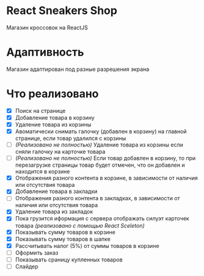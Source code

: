 # React Sneakers Shop

Магазин кроссовок на ReactJS

# Адаптивность

Магазин адаптирован под разные разрешения экрана

# Что реализовано

- [x] Поиск на странице
- [x] Добавление товара в корзину
- [x] Удаление товара из корзины
- [x] Авоматически снимать галочку (добавлен в корзину) на главной странице, если товар удалился с корзины
- [ ] _(Реализовано не полностью)_ Удаление товара из корзины если сняли галочку на карточке товара
- [ ] _(Реализовано не полностью)_ Если товар добавлен в корзину, то при перезагрузке страницы товар будет отмечен, что он добавлен и находится в корзине
- [x] Отображения разного контента в корзине, в зависимости от наличия или отсутствия товара
- [x] Добавление товара в закладки
- [ ] Отображения разного контента в закладках, в зависимости от наличия или отсутствия товара
- [x] Удаление товара из закладок
- [x] Пока грузится иформация с сервера отображать силуэт карточек товара _(реализовано с помощью React Sceleton)_
- [x] Показывать сумму товаров в корзине
- [x] Показывать сумму товаров в шапке
- [x] Рассчитывать налог (5%) от суммы товаров в корзине
- [ ] Оформить заказ
- [ ] Показывать сраницу купленных товаров
- [ ] Слайдер
